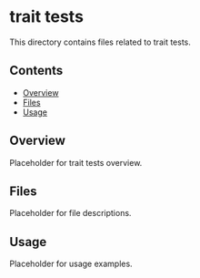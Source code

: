 # trait tests

This directory contains files related to trait tests.

## Contents

- [Overview](#overview)
- [Files](#files)
- [Usage](#usage)

## Overview

Placeholder for trait tests overview.

## Files

Placeholder for file descriptions.

## Usage

Placeholder for usage examples.
